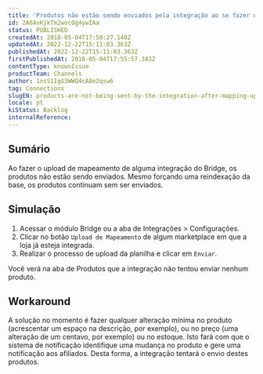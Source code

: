 ```yaml
---
title: 'Produtos não estão sendo enviados pela integração ao se fazer o upload de mapeamento'
id: 2A6AvKjkTm2wocOg4ywIAa
status: PUBLISHED
createdAt: 2018-05-04T17:50:27.140Z
updatedAt: 2022-12-22T15:11:03.363Z
publishedAt: 2022-12-22T15:11:03.363Z
firstPublishedAt: 2018-05-04T17:55:57.383Z
contentType: knownIssue
productTeam: Channels
author: 1nsS1IgG3WWQ4cA8e2qsw6
tag: Connections
slugEN: products-are-not-being-sent-by-the-integration-after-mapping-upload
locale: pt
kiStatus: Backlog
internalReference: 
---
```


## Sumário

Ao fazer o upload de mapeamento de alguma integração do Bridge, os produtos não estão sendo enviados. Mesmo forçando uma reindexação da base, os produtos continuam sem ser enviados.

## Simulação

1. Acessar o módulo Bridge ou a aba de Integrações > Configurações.
2. Clicar no botão `Upload de Mapeamento` de algum marketplace em que a loja já esteja integrada.
3. Realizar o processo de upload da planilha e clicar em `Enviar`.

Você verá na aba de Produtos que a integração não tentou enviar nenhum produto.

## Workaround

A solução no momento é fazer qualquer alteração mínima no produto (acrescentar um espaço na descrição, por exemplo), ou no preço (uma alteração de um centavo, por exemplo) ou no estoque. Isto fará com que o sistema de notificação identifique uma mudança no produto e gere uma notificação aos afiliados. Desta forma, a integração tentará o envio destes produtos.

